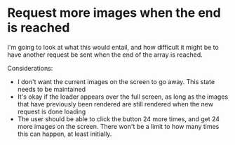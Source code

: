 # Request more images when the end is reached

I'm going to look at what this would entail, and how difficult it might be to have another request be sent when the end of the array is reached.  

Considerations:

- I don't want the current images on the screen to go away. This state needs to be maintained
- It's okay if the loader appears over the full screen, as long as the images that have previously been rendered are still rendered when the new request is done loading
- The user should be able to click the button 24 more times, and get 24 more images on the screen. There won't be a limit to how many times this can happen, at least initially.
